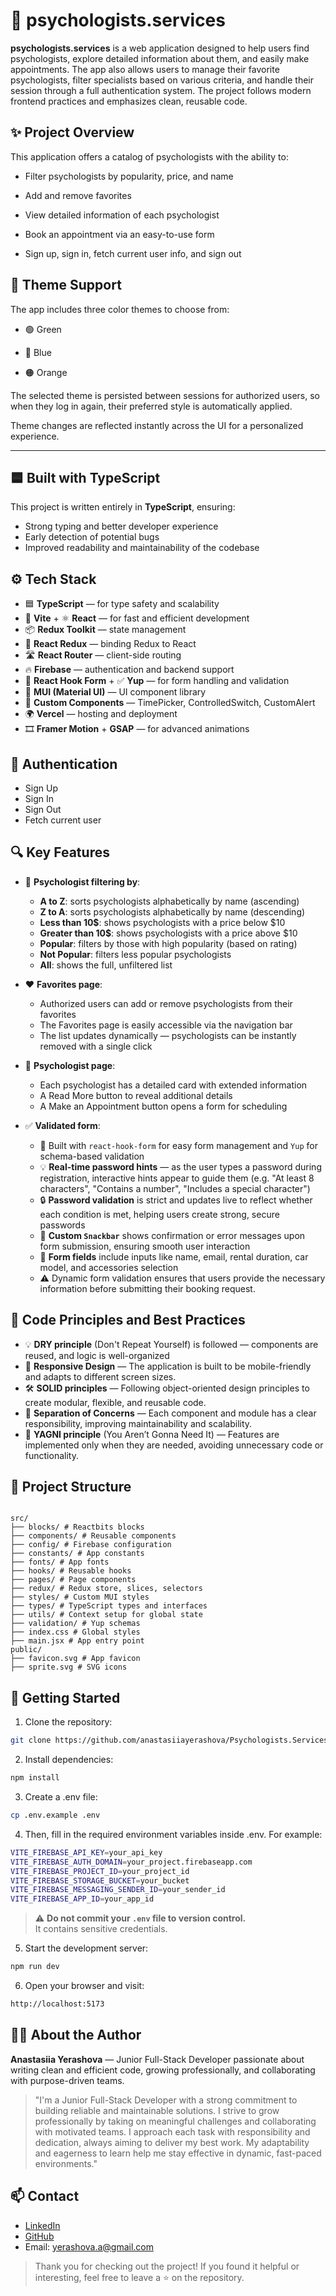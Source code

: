 # 🧠 psychologists.services

**psychologists.services** is a web application designed to help users find psychologists, explore detailed information about them, and easily make appointments. The app also allows users to manage their favorite psychologists, filter specialists based on various criteria, and handle their session through a full authentication system. The project follows modern frontend practices and emphasizes clean, reusable code.

## ✨ Project Overview

This application offers a catalog of psychologists with the ability to:

- Filter psychologists by popularity, price, and name

- Add and remove favorites

- View detailed information of each psychologist

- Book an appointment via an easy-to-use form

- Sign up, sign in, fetch current user info, and sign out

## 🎨 Theme Support

The app includes three color themes to choose from:

- 🟢 Green

- 🔵 Blue

- 🟠 Orange

The selected theme is persisted between sessions for authorized users, so when they log in again, their preferred style is automatically applied.

Theme changes are reflected instantly across the UI for a personalized experience.

---

## 🟦 Built with TypeScript

This project is written entirely in **TypeScript**, ensuring:

- Strong typing and better developer experience
- Early detection of potential bugs
- Improved readability and maintainability of the codebase

## ⚙️ Tech Stack

- 🟦 **TypeScript** — for type safety and scalability
- 🚀 **Vite** + ⚛️ **React** — for fast and efficient development
- 📦 **Redux Toolkit** — state management
- 🔗 **React Redux** — binding Redux to React
- 🛣️ **React Router** — client-side routing
- 🔥 **Firebase** — authentication and backend support
- 📝 **React Hook Form** + ✅ **Yup** — for form handling and validation
- 🎨 **MUI (Material UI)** — UI component library
- 🧩 **Custom Components** — TimePicker, ControlledSwitch, CustomAlert
- 🌍 **Vercel** — hosting and deployment
- 🎞️ **Framer Motion** + **GSAP** — for advanced animations

## 🔐 Authentication

- Sign Up
- Sign In
- Sign Out
- Fetch current user

## 🔍 Key Features

- 🧠 **Psychologist filtering by**:

  - **A to Z**: sorts psychologists alphabetically by name (ascending)
  - **Z to A**: sorts psychologists alphabetically by name (descending)
  - **Less than 10$**: shows psychologists with a price below $10
  - **Greater than 10$**: shows psychologists with a price above $10
  - **Popular**: filters by those with high popularity (based on rating)
  - **Not Popular**: filters less popular psychologists
  - **All**: shows the full, unfiltered list

- ❤️ **Favorites page**:

  - Authorized users can add or remove psychologists from their favorites
  - The Favorites page is easily accessible via the navigation bar
  - The list updates dynamically — psychologists can be instantly removed with a single click

- 📄 **Psychologist page**:

  - Each psychologist has a detailed card with extended information
  - A Read More button to reveal additional details
  - A Make an Appointment button opens a form for scheduling

- ✅ **Validated form**:

  - 📝 Built with `react-hook-form` for easy form management and `Yup` for schema-based validation
  - 💡 **Real-time password hints** — as the user types a password during registration, interactive hints appear to guide them (e.g. "At least 8 characters", "Contains a number", "Includes a special character")
  - 🔒 **Password validation** is strict and updates live to reflect whether each condition is met, helping users create strong, secure passwords
  - 🔔 **Custom `Snackbar`** shows confirmation or error messages upon form submission, ensuring smooth user interaction
  - 🧾 **Form fields** include inputs like name, email, rental duration, car model, and accessories selection
  - ⚠️ Dynamic form validation ensures that users provide the necessary information before submitting their booking request.

## 🔧 Code Principles and Best Practices

- 💡 **DRY principle** (Don't Repeat Yourself) is followed — components are reused, and logic is well-organized
- 📱 **Responsive Design** — The application is built to be mobile-friendly and adapts to different screen sizes.
- 🛠 **SOLID principles** — Following object-oriented design principles to create modular, flexible, and reusable code.
- 📂 **Separation of Concerns** — Each component and module has a clear responsibility, improving maintainability and scalability.
- 🚀 **YAGNI principle** (You Aren’t Gonna Need It) — Features are implemented only when they are needed, avoiding unnecessary code or functionality.

## 📁 Project Structure

```plaintext

src/
├── blocks/ # Reactbits blocks
├── components/ # Reusable components
├── config/ # Firebase configuration
├── constants/ # App constants
├── fonts/ # App fonts
├── hooks/ # Reusable hooks
├── pages/ # Page components
├── redux/ # Redux store, slices, selectors
├── styles/ # Custom MUI styles
├── types/ # TypeScript types and interfaces
├── utils/ # Context setup for global state
├── validation/ # Yup schemas
├── index.css # Global styles
├── main.jsx # App entry point
public/
├── favicon.svg # App favicon
├── sprite.svg # SVG icons

```

## 🚀 Getting Started

1. Clone the repository:

```bash
git clone https://github.com/anastasiiayerashova/Psychologists.Services

```

2. Install dependencies:

```bash
npm install

```

3. Create a .env file:

```bash
cp .env.example .env

```

4. Then, fill in the required environment variables inside .env. For example:

```bash
VITE_FIREBASE_API_KEY=your_api_key
VITE_FIREBASE_AUTH_DOMAIN=your_project.firebaseapp.com
VITE_FIREBASE_PROJECT_ID=your_project_id
VITE_FIREBASE_STORAGE_BUCKET=your_bucket
VITE_FIREBASE_MESSAGING_SENDER_ID=your_sender_id
VITE_FIREBASE_APP_ID=your_app_id

```

> ⚠️ **Do not commit your `.env` file to version control.**  
> It contains sensitive credentials.

5. Start the development server:

```bash
npm run dev

```

6. Open your browser and visit:

```bash
http://localhost:5173

```

## 👩‍💻 About the Author

**Anastasiia Yerashova** — Junior Full-Stack Developer passionate about writing clean and efficient code, growing professionally, and collaborating with purpose-driven teams.

> "I'm a Junior Full-Stack Developer with a strong commitment to building reliable and maintainable solutions.
> I strive to grow professionally by taking on meaningful challenges and collaborating with motivated teams.
> I approach each task with responsibility and dedication, always aiming to deliver my best work.
> My adaptability and eagerness to learn help me stay effective in dynamic, fast-paced environments."

## 📫 Contact

- [LinkedIn](www.linkedin.com/in/anastasia-yerashova)
- [GitHub](https://github.com/anastasiiayerashova)
- Email: yerashova.a@gmail.com

> Thank you for checking out the project! If you found it helpful or interesting, feel free to leave a ⭐ on the repository.
